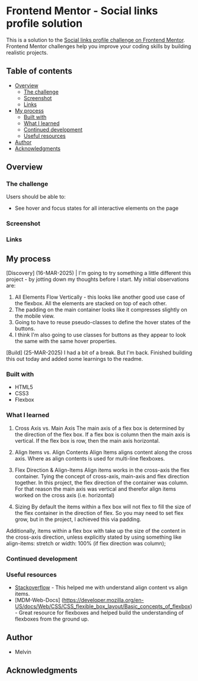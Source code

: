 # Frontend Mentor - Social links profile solution

This is a solution to the [Social links profile challenge on Frontend Mentor](https://www.frontendmentor.io/challenges/social-links-profile-UG32l9m6dQ). Frontend Mentor challenges help you improve your coding skills by building realistic projects. 

## Table of contents

- [Overview](#overview)
  - [The challenge](#the-challenge)
  - [Screenshot](#screenshot)
  - [Links](#links)
- [My process](#my-process)
  - [Built with](#built-with)
  - [What I learned](#what-i-learned)
  - [Continued development](#continued-development)
  - [Useful resources](#useful-resources)
- [Author](#author)
- [Acknowledgments](#acknowledgments)

## Overview

### The challenge

Users should be able to:

- See hover and focus states for all interactive elements on the page

### Screenshot

### Links

## My process
[Discovery]
(16-MAR-2025) | I'm going to try something a little different this project - by jotting down my thoughts before I start. My initial observations are:
1. All Elements Flow Vertically - this looks like another good use case of the flexbox. All the elements are stacked on top of each other.
2. The padding on the main container looks like it compresses slightly on the mobile view.
3. Going to have to reuse pseudo-classes to define the hover states of the buttons.
4. I think I'm also going to use classes for buttons as they appear to look the same with the same hover properties.

[Build]
(25-MAR-2025)
I had a bit of a break. But I'm back. Finished building this out today and added some learnings to the readme.

### Built with

- HTML5
- CSS3
- Flexbox

### What I learned

1. Cross Axis vs. Main Axis
The main axis of a flex box is determined by the direction of the flex box. If a flex box is column then the main axis is vertical. If the flex box is row, then the main axis horizontal.

1. Align Items vs. Align Contents
Align Items aligns content along the cross axis. Where as align contents is used for multi-line flexboxes. 

2. Flex Direction & Align-Items
Align items works in the cross-axis the flex container. Tying the concept of cross-axis, main-axis and flex direction together. In this project, the flex direction of the container was column. For that reason the main axis was vertical and therefor align items worked on the cross axis (i.e. horizontal)

3. Sizing
By default the items within a flex box will not flex to fill the size of the flex container in the direction of flex. So you may need to set flex grow, but in the project, I achieved this via padding.

Additionally, items within a flex box with take up the size of the content in the cross-axis direction, unless explicitly stated by using something like align-items: stretch or width: 100% (if flex direction was column);

### Continued development

### Useful resources

- [Stackoverflow](https://stackoverflow.com/questions/27539262/whats-the-difference-between-align-content-and-align-items) - This helped me with understand align content vs align items.
- [MDM-Web-Docs] (https://developer.mozilla.org/en-US/docs/Web/CSS/CSS_flexible_box_layout/Basic_concepts_of_flexbox) - Great resource for flexboxes and helped build the understanding of flexboxes from the ground up.

## Author
- Melvin

## Acknowledgments

